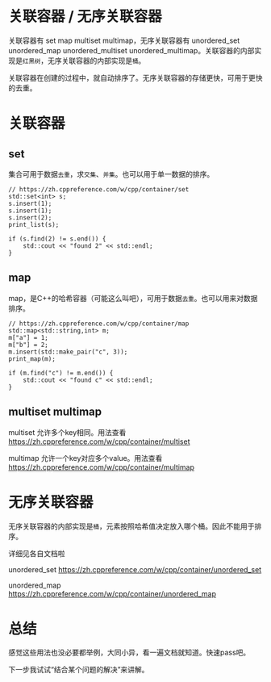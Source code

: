# 关联容器 / 无序关联容器

关联容器有 set map multiset multimap，无序关联容器有 unordered_set unordered_map unordered_multiset unordered_multimap。关联容器的内部实现是`红黑树`，无序关联容器的内部实现是`桶`。

关联容器在创建的过程中，就自动排序了。无序关联容器的存储更快，可用于更快的去重。


# 关联容器

## set

集合可用于数据`去重`，求`交集`、`并集`。也可以用于单一数据的排序。

```
// https://zh.cppreference.com/w/cpp/container/set
std::set<int> s;
s.insert(1);
s.insert(1);
s.insert(2);
print_list(s);
    
if (s.find(2) != s.end()) {
    std::cout << "found 2" << std::endl;
}
```

## map

map，是C++的哈希容器（可能这么叫吧），可用于数据`去重`。也可以用来对数据排序。


```
// https://zh.cppreference.com/w/cpp/container/map
std::map<std::string,int> m;
m["a"] = 1;
m["b"] = 2;
m.insert(std::make_pair("c", 3));
print_map(m);
    
if (m.find("c") != m.end()) {
    std::cout << "found c" << std::endl;
}
```

## multiset multimap

multiset 允许多个key相同。用法查看 https://zh.cppreference.com/w/cpp/container/multiset

multimap 允许一个key对应多个value。用法查看 https://zh.cppreference.com/w/cpp/container/multimap

# 无序关联容器

无序关联容器的内部实现是`桶`，元素按照哈希值决定放入哪个桶。因此不能用于排序。

详细见各自文档啦

unordered_set
https://zh.cppreference.com/w/cpp/container/unordered_set

unordered_map
https://zh.cppreference.com/w/cpp/container/unordered_map


# 总结


感觉这些用法也没必要都举例，大同小异，看一遍文档就知道。快速pass吧。

下一步我试试“结合某个问题的解决”来讲解。

